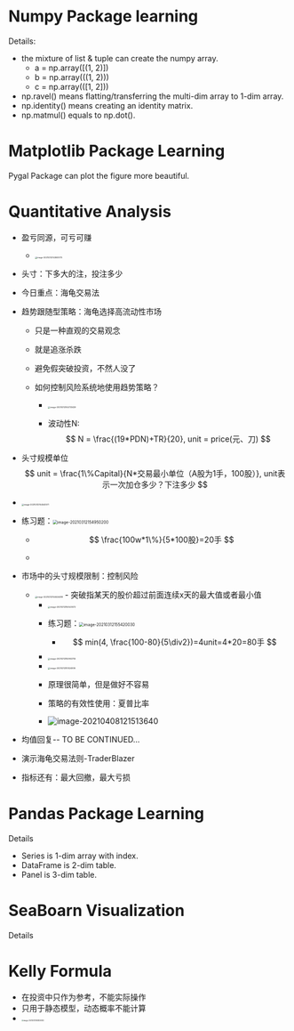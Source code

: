 # Numpy Package learning

Details:

- the mixture of list & tuple can create the numpy array.
  - a = np.array([(1, 2)])
  - b = np.array(((1, 2)))
  - c = np.array(([1, 2]))
- np.ravel() means flatting/transferring the multi-dim array to 1-dim array.
- np.identity() means creating an identity matrix.
- np.matmul() equals to np.dot().

# Matplotlib Package Learning

Pygal Package can plot the figure more beautiful.

# Quantitative Analysis

- 盈亏同源，可亏可赚

  - <img src="C:\Users\松山鐘迪\AppData\Roaming\Typora\typora-user-images\image-20210312143605175.png" alt="image-20210312143605175" style="zoom:25%;" />

- 头寸：下多大的注，投注多少

- 今日重点：海龟交易法

- 趋势跟随型策略：海龟选择高流动性市场

  - 只是一种直观的交易观念
  - 就是追涨杀跌
  - 避免假突破投资，不然人没了

  - 如何控制风险系统地使用趋势策略？

    - <img src="C:\Users\松山鐘迪\AppData\Roaming\Typora\typora-user-images\image-20210312144733429.png" alt="image-20210312144733429" style="zoom: 25%;" />

    - 波动性N: 
      $$
      N = \frac{(19*PDN)+TR}{20}, unit = price(元、刀)
      $$
  
- 头寸规模单位
      $$
      unit = \frac{1\%Capital}{N*交易最小单位（A股为1手，100股）}, unit表示一次加仓多少？下注多少
      $$
  
- <img src="C:\Users\松山鐘迪\AppData\Roaming\Typora\typora-user-images\image-20210312154540571.png" alt="image-20210312154540571" style="zoom:25%;" />
  
- 练习题：<img src="C:\Users\松山鐘迪\AppData\Roaming\Typora\typora-user-images\image-20210312154950200.png" alt="image-20210312154950200" style="zoom: 50%;" />
  
  - $$
        \frac{100w*1\%}{5*100股}=20手
    $$
    
  - 
  
- 市场中的头寸规模限制：控制风险
  
  - <img src="C:\Users\松山鐘迪\AppData\Roaming\Typora\typora-user-images\image-20210312154624488.png" alt="image-20210312154624488" style="zoom:25%;" />
      - 突破指某天的股价超过前面连续x天的最大值或者最小值

    - <img src="C:\Users\松山鐘迪\AppData\Roaming\Typora\typora-user-images\image-20210312150520072.png" alt="image-20210312150520072" style="zoom:25%;" />

    - 练习题：<img src="C:\Users\松山鐘迪\AppData\Roaming\Typora\typora-user-images\image-20210312155420030.png" alt="image-20210312155420030" style="zoom:50%;" />

      - $$
        min(4, \frac{100-80}{5\div2})=4unit=4*20=80手
        $$

    - <img src="C:\Users\松山鐘迪\AppData\Roaming\Typora\typora-user-images\image-20210312150953735.png" alt="image-20210312150953735" style="zoom:25%;" />

    - <img src="C:\Users\松山鐘迪\AppData\Roaming\Typora\typora-user-images\image-20210312151024936.png" alt="image-20210312151024936" style="zoom:25%;" />

    - 原理很简单，但是做好不容易

    - 策略的有效性使用：夏普比率
  
    - ![image-20210408121513640](C:\Users\松山鐘迪\AppData\Roaming\Typora\typora-user-images\image-20210408121513640.png)
  
- 均值回复-- TO BE CONTINUED...

- 演示海龟交易法则-TraderBlazer

- 指标还有：最大回撤，最大亏损

# Pandas Package Learning

Details

- Series is 1-dim array with index.
- DataFrame is 2-dim table.
- Panel is 3-dim table.

# SeaBoarn Visualization

Details

# Kelly Formula

- 在投资中只作为参考，不能实际操作
- 只用于静态模型，动态概率不能计算
- <img src="C:\Users\松山鐘迪\AppData\Roaming\Typora\typora-user-images\image-20210312163824923.png" alt="image-20210312163824923" style="zoom:20%;" />

